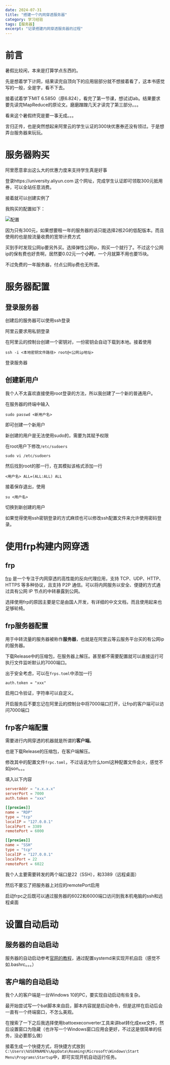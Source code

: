 ```yaml
---
date: 2024-07-31
title: "搭建一个内网穿透服务器"
category: 学习经验
tags: [服务器]
excerpt: "记录搭建内网穿透服务器的过程"
---
```


# 前言

暑假比较闲，本来是打算学点东西的。

先是想着学下计网，结果读完自顶向下的应用层部分就不想接着看了，这本书感觉写的一般，全是字，看不下去。

接着试着学下MIT 6.5850（原6.824），看完了第一节课，想试试lab。结果要求要先读完MapReduce的原论文。磨磨蹭蹭几天才读完了第三部分。。。

看来这个暑假终究是要一事无成。。。

言归正传，也是突然想起来阿里云的学生认证的300块优惠券还没有领过。于是想弄台服务器来玩玩。

# 服务器购买

阿里愿意拿出这么大的优惠力度来支持学生真是好事

登录https://university.aliyun.com 这个网址，完成学生认证即可领取300元抵用券，可以全站任意消费。

接着就可以创建实例了

我购买的配置如下：

![配置](/assets/images/2024-07-31-my-frp-server/配置.jpg)

因为只有300元，如果想要租一年的服务器的话只能选择2核2G的低配版本。而且使用的也是按流量收费的宽带计费方式

买到手时发现公网ip要另外买。选择弹性公网ip，购买一个就行了。不过这个公网ip的保有费也好贵啊，居然要0.02元一个**小时**，一个月就算不用也要15块。

不过免费的一年服务器，付点公网ip费也无所谓。

# 服务器配置

## 登录服务器

创建后的服务器可以使用ssh登录

阿里云要求用私钥登录

在阿里云的控制台创建一个密钥对，一份密钥会自动下载到本地。接着使用

    ssh -i <本地密钥文件路径> root@<公网ip地址>

登录服务器

## 创建新用户

我个人不太喜欢直接使用root登录的方法，所以我创建了一个新的普通用户。

在服务器的终端中输入

    sudo passwd <新用户名>

即可创建一个新用户

新创建的用户是无法使用sudo的，需要为其赋予权限

在root用户下修改`/etc/sudoers`

    sudo vi /etc/sudoers

然后找到root的那一行，在其模拟该格式添加一行

    <用户名> ALL=(ALL:ALL) ALL

接着保存退出，使用

    su <用户名>

切换到新创建的用户

如果觉得使用ssh密钥登录的方式麻烦也可以修改ssh配置文件来允许使用密码登录。

# 使用frp构建内网穿透

## frp

[frp](https://github.com/fatedier/frp) 是一个专注于内网穿透的高性能的反向代理应用，支持 TCP、UDP、HTTP、HTTPS 等多种协议，且支持 P2P 通信。可以将内网服务以安全、便捷的方式通过具有公网 IP 节点的中转暴露到公网。

选择使用frp的原因主要是它是由国人开发，有详细的中文文档，而且使用起来也足够轮椅。

## frp服务器配置

用于中转流量的服务器被称作**服务器**，也就是在阿里云等云服务平台买的有公网ip的服务器。

下载Release中的压缩包，在服务器上解压。甚至都不需要配置就可以直接运行可执行文件监听默认的7000端口。

出于安全考虑，可以在`frps.toml`中添加一行

    auth.token = "xxx"

启用口令验证，字符串可以自定义。

开启服务后不要忘记在阿里云的控制台中将7000端口打开，让frp的客户端可以访问7000端口

## frp客户端配置

需要进行内网穿透的机器就是所谓的**客户端**。

也是下载Release的压缩包，在客户端解压。

修改其中的配置文件`frpc.toml`，不过话说为什么toml这种配置文件会火，感觉不如json。。。

填入以下内容

```toml
serverAddr = "x.x.x.x"
serverPort = 7000
auth.token = "xxx"

[[proxies]]
name = "RDP"
type = "tcp"
localIP = "127.0.0.1"
localPort = 3389
remotePort = 6000

[[proxies]]
name = "SSH"
type = "tcp"
localIP = "127.0.0.1"
localPort = 22
remotePort = 6022
```
我个人主要需要转发的两个端口是22（SSH），和3389（远程桌面）

然后不要忘了把服务器上对应的remotePort启用

启动frpc之后既可以通过服务器的6022和6000端口访问到我本机电脑的ssh和远程桌面

# 设置自动启动

## 服务器的自动启动

服务器的自动启动参考[官网的教程](https://gofrp.org/zh-cn/docs/setup/systemd/)，通过配置systemd来实现开机自启（感觉不如.bashrc。。。）

## 客户端的自动启动

我个人的客户端是一台Windows 10的PC，要实现自动启动有些复杂。

最开始尝试写一个bat脚本来自启，脚本内容就是启动命令，但是这样在启动后会一直有一个终端窗口，不怎么美观。

在搜索了一下之后我选择使用battoexeconverter工具来讲bat转化成exe文件，然后设置窗口为隐藏（也许写一个Windows窗口应用会更好，不过这是很简单的任务，没必要那么做）

接着生成一个快捷方式，将快捷方式放到`C:\Users\%USERNAME%\AppData\Roaming\Microsoft\Windows\Start Menu\Programs\Startup`中，即可实现开机自动运行任务。
